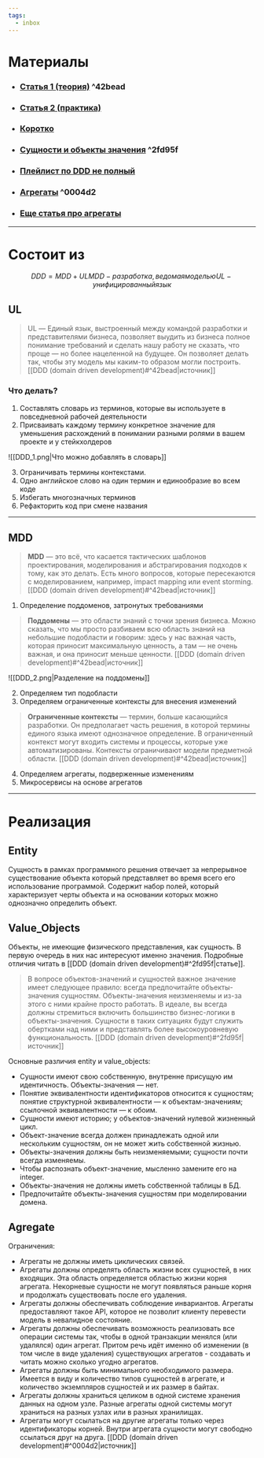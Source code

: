 ```yaml
---
tags:
  - inbox
---
```


# Материалы

- ### [Статья 1 (теория)](https://habr.com/ru/companies/oleg-bunin/articles/650927/) ^42bead
- ### [Статья 2 (практика)](https://habr.com/ru/companies/oleg-bunin/articles/661129/)
- ### [Коротко](https://habr.com/ru/companies/dododev/articles/489352/)
- ### [Сущности и объекты значения](https://habr.com/ru/articles/275599/) ^2fd95f
- ### [Плейлист по DDD не полный](https://youtube.com/playlist?list=PLvP6XNj3GUhDNDq9KMC_9icY3MrFIR-PQ&si=PlZzaEzW3tOMAhvp)
- ### [Агрегаты](https://habr.com/ru/articles/660599/) ^0004d2
- ### [Еще статья про агрегаты](https://habr.com/ru/articles/543424/)
---
# Cостоит из 

``` math
	DDD = MDD + UL
	MDD - разработка, ведомая моделью
	UL - унифицированный язык
```

## UL

> UL — Единый язык, выстроенный между командой разработки и представителями бизнеса, позволяет выудить из бизнеса полное понимание требований и сделать нашу работу не сказать, что проще — но более нацеленной на будущее. Он позволяет делать так, чтобы эту модель мы каким-то образом могли построить. [[DDD (domain driven development)#^42bead|источник]]
### Что делать?
1)  Составлять словарь из терминов, которые вы используете в повседневной рабочей деятельности
2) Присваивать каждому термину конкретное значение для уменьшения расхождений в понимании разными ролями в вашем проекте и у стейкхолдеров

![[DDD_1.png|Что можно добавлять в словарь]]

3) Ограничивать термины контекстами.
4) Одно английское слово на один термин и единообразие во всем коде 
5) Избегать многозначных терминов 
6) Рефакторить код при смене названия
 ___
## MDD

> **MDD** — это всё, что касается тактических шаблонов проектирования, моделирования и абстрагирования подходов к тому, как это делать. Есть много вопросов, которые пересекаются с моделированием, например, impact mapping или event storming.  [[DDD (domain driven development)#^42bead|источник]]

1)  Определение поддоменов, затронутых требованиями

>**Поддомены** — это области знаний с точки зрения бизнеса. Можно сказать, что мы просто разбиваем всю область знаний на небольшие подобласти и говорим: здесь у нас важная часть, которая приносит максимальную ценность, а там — не очень важная, и она приносит меньше ценности. [[DDD (domain driven development)#^42bead|источник]]

![[DDD_2.png|Разделение на поддомены]]

 2) Определяем тип подобласти
 3) Определяем ограниченные контексты для внесения изменений
 
>**Ограниченные контексты** — термин, больше касающийся разработки. Он предполагает часть решения, в которой термины единого языка имеют однозначное определение. В ограниченный контекст могут входить системы и процессы, которые уже автоматизированы. Контексты ограничивают модели предметной области. [[DDD (domain driven development)#^42bead|источник]]

4) Определяем агрегаты, подверженные изменениям
5) Микросервисы на основе агрегатов

---
# Реализация

## Entity

Сущность в рамках программного решения отвечает за непрерывное существование объекта который представляет во время всего его использование программой. Содержит набор полей, который характеризует черты объекта и на основании которых можно однозначно определить объект.

## Value_Objects

Объекты, не имеющие физического представления, как сущность. В первую очередь в них нас интересуют именно значения. Подробные отличия читать в [[DDD (domain driven development)#^2fd95f|статье]].

>В вопросе объектов-значений и сущностей важное значение имеет следующее правило: всегда предпочитайте объекты-значения сущностям. Объекты-значения неизменяемы и из-за этого с ними крайне просто работать. В идеале, вы всегда должны стремиться включить большинство бизнес-логики в объекты-значения. Сущности в таких ситуациях будут служить обертками над ними и представлять более высокоуровневую функциональность. [[DDD (domain driven development)#^2fd95f|источник]]

Основные различия entity и value_objects:

- Сущности имеют свою собственную, внутренне присущую им идентичность. Объекты-значения — нет.  
- Понятие эквивалентности идентификаторов относится к сущностям; понятие структурной эквивалентности — к объектам-значениям; ссылочной эквивалентности — к обоим.  
- Сущности имеют историю; у объектов-значений нулевой жизненный цикл.  
- Объект-значение всегда должен принадлежать одной или нескольким сущностям, он не может жить собственной жизнью.  
- Объекты-значения должны быть неизменяемыми; сущности почти всегда изменяемы.  
- Чтобы распознать объект-значение, мысленно замените его на integer.  
- Объекты-значения не должны иметь собственной таблицы в БД.  
- Предпочитайте объекты-значения сущностям при моделировании домена.

## Agregate

Ограничения:
- Агрегаты не должны иметь циклических связей.
- Агрегаты должны определять область жизни всех сущностей, в них входящих. Эта область определяется областью жизни корня агрегата. Некорневые сущности не могут появляться раньше корня и продолжать существовать после его удаления.
- Агрегаты должны обеспечивать соблюдение инвариантов. Агрегаты предоставляют такое API, которое не позволит клиенту перевести модель в невалидное состояние.
- Агрегаты должны обеспечивать возможность реализовать все операции системы так, чтобы в одной транзакции менялся (или удалялся) один агрегат. Притом речь идёт именно об изменении (в том числе в виде удаления) существующих агрегатов - создавать и читать можно сколько угодно агрегатов.
- Агрегаты должны быть минимального необходимого размера. Имеется в виду и количество типов сущностей в агрегате, и количество экземпляров сущностей и их размер в байтах.
- Агрегаты должны храниться целиком в одной системе хранения данных на одном узле. Разные агрегаты одной системы могут храниться на разных узлах или в разных хранилищах.
- Агрегаты могут ссылаться на другие агрегаты только через идентификаторы корней. Внутри агрегата сущности могут свободно ссылаться друг на друга.
[[DDD (domain driven development)#^0004d2|источник]]

